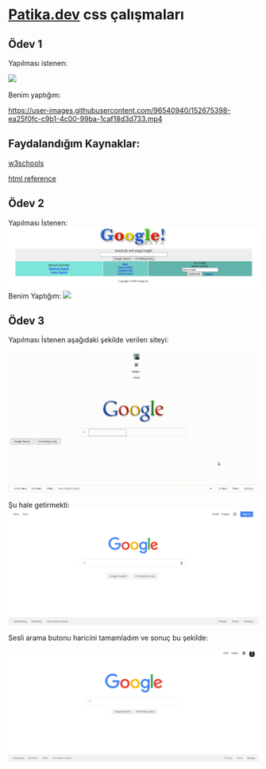 # [Patika.dev](https://patika.dev) css çalışmaları

## Ödev 1
Yapılması istenen:

![](https://user-images.githubusercontent.com/96540940/152675359-73f7360b-3e4a-4af1-b446-23a271ef8c70.gif)


Benim yaptığım:



https://user-images.githubusercontent.com/96540940/152675398-ea25f0fc-c9b1-4c00-99ba-1caf18d3d733.mp4



Faydalandığım Kaynaklar:
---
[w3schools](https://www.w3schools.com/)

[html reference](https://htmlreference.io/)


## Ödev 2
Yapılması İstenen:
![](https://raw.githubusercontent.com/Kodluyoruz/taskforce/main/css/cssodev3/figures/googlehomepage.png)
Benim Yaptığım:
![](https://user-images.githubusercontent.com/96540940/153705759-6d259854-3bcc-42b9-9b58-3c43a6744148.png)

## Ödev 3

Yapılması İstenen aşağıdaki şekilde verilen siteyi:

![](odev_3/img/googlehomepage.gif)

Şu hale getirmekti:
![](https://raw.githubusercontent.com/Kodluyoruz/taskforce/main/css/odev2/figures/googlehomepage.png)


Sesli arama butonu haricini tamamladım ve sonuç bu şekilde:

![](odev_3/img/google_newpage.png)

